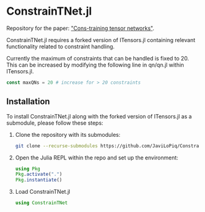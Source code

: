 # ConstrainTNet.jl

Repository for the paper: ["Cons-training tensor networks"](https://arxiv.org/abs/2405.09005). 

ConstrainTNet.jl requires a forked version of ITensors.jl containing relevant functionality related to constraint handling. 

Currently the maximum of constraints that can be handled is fixed to 20. This can be increased by modifying the following line in qn/qn.jl within ITensors.jl.

```julia
const maxQNs = 20 # increase for > 20 constraints
```

## Installation

To install ConstrainTNet.jl along with the forked version of ITensors.jl as a submodule, please follow these steps:

1. Clone the repository with its submodules:
   ```bash
   git clone --recurse-submodules https://github.com/JaviLoPiq/ConstrainTNet.jl.git

2. Open the Julia REPL within the repo and set up the environment:
    ```julia
    using Pkg
    Pkg.activate(".")
    Pkg.instantiate()

3. Load ConstrainTNet.jl
    ```julia 
    using ConstrainTNet